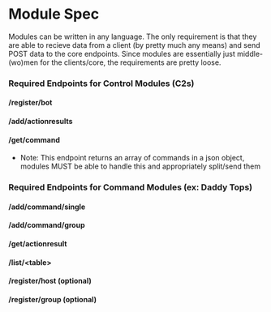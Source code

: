 # Module Spec
 Modules can be written in any language.  The only requirement is that they are able to recieve data from a client (by pretty much any means) and send POST data to the core endpoints.  Since modules are essentially just middle-(wo)men for the clients/core, the requirements are pretty loose.  

 ### Required Endpoints for Control Modules (C2s)
 #### /register/bot

 #### /add/actionresults

 #### /get/command  
 - Note: This endpoint returns an array of commands in a json object, modules MUST be able to handle this and appropriately split/send them


 ### Required Endpoints for Command Modules (ex: Daddy Tops)

 #### /add/command/single

 #### /add/command/group

 #### /get/actionresult

 #### /list/\<table\>

 #### /register/host (optional)

 #### /register/group (optional)

